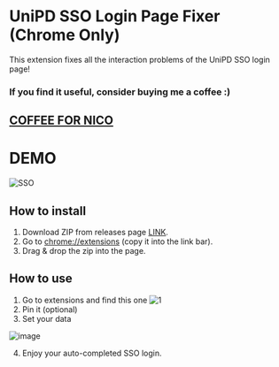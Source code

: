 # UniPD SSO Login Page Fixer (Chrome Only)
This extension fixes all the interaction problems of the UniPD SSO login page!

### If you find it useful, consider buying me a coffee :)
## [COFFEE FOR NICO](https://buymeacoffee.com/nicoloscialpi)

# DEMO

![SSO](https://user-images.githubusercontent.com/28452407/151254497-3a2e8f3c-6cf4-46f0-a414-584db33fed2e.gif)

## How to install
 1. Download ZIP from releases page [LINK](https://github.com/radqnico/unipdssofixer/releases).
 2. Go to [chrome://extensions](chrome://extensions/) (copy it into the link bar).
 3. Drag & drop the zip into the page.

## How to use
 1. Go to extensions and find this one
 ![1](https://user-images.githubusercontent.com/28452407/151248483-467bba56-c64c-4a4e-8c71-2eeb523931a4.png)
 2. Pin it (optional)
 3. Set your data
  
  ![image](https://user-images.githubusercontent.com/28452407/151248593-e26e74ae-9869-4b97-9c64-489645c123f5.png)
 
 4. Enjoy your auto-completed SSO login.

